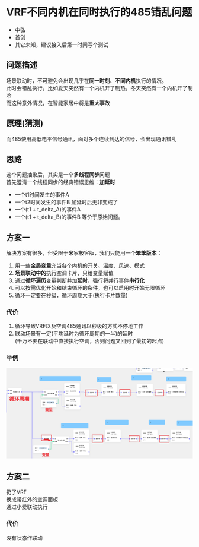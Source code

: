 # VRF不同内机在同时执行的485错乱问题
- 中弘
- 首创
- 其它未知，建议接入后第一时间写个测试

## 问题描述
场景联动时，不可避免会出现几乎在**同一时刻**、**不同内机**执行的情况。<br>
此时会错乱执行。比如夏天突然有一个内机开了制热。冬天突然有一个内机开了制冷<br>
而这种意外情况，在智能家居中将是**重大事故**
## 原理(猜测)
而485使用高低电平信号通讯，面对多个连续到达的信号，会出现通讯错乱<br>

## 思路
这个问题抽象后，其实是一个**多线程同步**问题<br>
首先澄清一个线程同步的经典错误思维：**加延时**<br>
- 一个t1时间发生的事件A
- 一个t2时间发生的事件B
加延时后无非变成了
- 一个(t1 + t_delta_A)的事件A
- 一个(t1 + t_delta_B)的事件B
等价于原始问题。

## 方案一
解决方案有很多，但受限于米家极客版，我们只能用一个**笨笨版本：**
1. 用一些**全局变量**充当各个内机的开关、温度、风速、模式
2. **场景联动中的**执行空调卡片，只给变量赋值
3. 通过**循环遍历**变量判断并加**延时**，强行将并行事件**串行化**<br>
4. 可以按需优化开始和结束循环的条件，也可以启用时开始无限循环
5. 循环一定要在秒级，循环周期大于(执行卡片数量)

### 代价
1. 循环导致VRF以及空调485通讯以秒级的方式不停地工作
2. 联动场景有一定(平均延时为循环周期的一半)的延时<br>
(千万不要在联动中直接执行空调，否则问题又回到了最初的起点)

### 举例
![img.png](img.png)


## 方案二
扔了VRF<br>
换成带红外的空调面板<br>
通过小爱联动执行

### 代价
没有状态作联动

